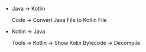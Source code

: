 + Java -> Kotlin

  Code -> Convert Java File to Kotlin File

+ Kotlin -> Java

  Tools -> Kotlin ->	Show Kolin Bytecode -> Decompile